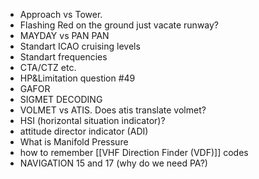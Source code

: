 - Approach vs Tower.
- Flashing Red on the ground just vacate runway?
- MAYDAY vs PAN PAN
- Standart ICAO cruising levels
- Standart frequencies
- CTA/CTZ etc.
- HP&Limitation question #49
- GAFOR
- SIGMET DECODING
- VOLMET vs ATIS. Does atis translate volmet?
- HSI (horizontal situation indicator)?
- attitude director indicator (ADI)
-  What is Manifold Pressure
- how to remember [[VHF Direction Finder (VDF)]] codes
- NAVIGATION 15 and 17 (why do we need PA?)